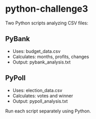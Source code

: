 # python-challenge3
   
 Two Python scripts analyzing CSV files:  
   
 ## PyBank  
 - Uses: budget_data.csv  
 - Calculates: months, profits, changes  
 - Output: pybank_analysis.txt  
   
 ## PyPoll  
 - Uses: election_data.csv  
 - Calculates: votes and winner  
 - Output: pypoll_analysis.txt  
   
 Run each script separately using Python.  
